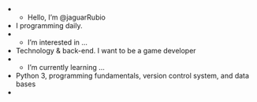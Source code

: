 - - Hello, I’m @jaguarRubio
- I programming daily.
- - I’m interested in ...
- Technology & back-end. I want to be a game developer
- - I’m currently learning ...
- Python 3, programming fundamentals, version control system, and data bases
- 
<!---
jaguarRubio/jaguarRubio is a ✨ special ✨ repository because its `README.md` (this file) appears on your GitHub profile.
You can click the Preview link to take a look at your changes.
--->
